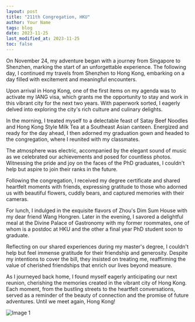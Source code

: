 ```yaml
---
layout: post
title: "211th Congregation, HKU"
author: Your Name
tags: blog
date: 2023-11-25
last_modified_at: 2023-11-25
toc: false
---
```


On November 24, my adventure began with a journey from Singapore to Shenzhen, marking the start of an unforgettable experience. The following day, I continued my travels from Shenzhen to Hong Kong, embarking on a day filled with excitement and meaningful encounters.

Upon arrival in Hong Kong, one of the first items on my agenda was to activate my IANG visa, which grants me the opportunity to stay and work in this vibrant city for the next two years. With paperwork sorted, I eagerly delved into exploring the city's rich culture and culinary delights.

In the morning, I treated myself to a delectable feast of Satay Beef Noodles and Hong Kong Style Milk Tea at a Southeast Asian canteen. Energized and ready for the day ahead, I then adorned my graduation gown and headed to the congregation, where I reunited with my classmates.

The atmosphere was electric, accompanied by the elegant sound of music as we celebrated our achievements and posed for countless photos. Witnessing the pride and joy on the faces of the PhD graduates, I couldn't help but aspire to join their ranks in the future.

Following the congregation, I received my degree certificate and shared heartfelt moments with friends, expressing gratitude to those who adorned us with beautiful flowers, cuddly bears, and captured memories with their cameras.

For lunch, I indulged in the exquisite flavors of Zhou's Dim Sum House with my dear friend Wang Hongren. Later in the evening, I savored a delightful meal at the Divine Palace of Gastronomy with my former roommates, one of whom is a postdoc at HKU and the other a final year PhD student soon to graduate.

Reflecting on our shared experiences during my master's degree, I couldn't help but feel immense gratitude for their friendship and generosity. Despite my intentions to cover the bill, they insisted on treating me, reaffirming the value of cherished friendships that enrich our lives beyond measure.

As I journeyed back home, I found myself eagerly anticipating our next reunion, cherishing the memories created in the vibrant city of Hong Kong. Each moment, from the bustling streets to the heartfelt conversations, served as a reminder of the beauty of connection and the promise of future adventures. Until we meet again, Hong Kong!

![Image 1](https://ruiryao.github.io/_posts/image1.jpg)
